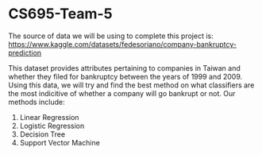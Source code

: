 # CS695-Team-5
The source of data we will be using to complete this project is: 
https://www.kaggle.com/datasets/fedesoriano/company-bankruptcy-prediction

This dataset provides attributes pertaining to companies in Taiwan and whether they filed for bankruptcy between the years of 1999 and 2009. Using this data, we will try and find the best method on what classifiers are the most indicitive of whether a company will go bankrupt or not. 
Our methods include:
1. Linear Regression
2. Logistic Regression
3. Decision Tree
4. Support Vector Machine

